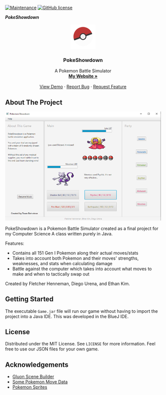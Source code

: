 [![Maintenance](https://img.shields.io/maintenance/yes/2017.svg)](https://GitHub.com/Naereen/StrapDown.js/graphs/commit-activity)
[![GitHub license](https://img.shields.io/github/license/Naereen/StrapDown.js.svg)](https://github.com/Naereen/StrapDown.js/blob/master/LICENSE)

***PokeShowdown***
<br />
<p align="center">
  <a href="https://github.com/othneildrew/Best-README-Template">
    <img src="caps/Pokeball.png" alt="Logo" width="80" height="80">
  </a>

  <h3 align="center">PokeShowdown</h3>

  <p align="center">
    A Pokemon Battle Simulator
    <br />
    <a href="https://panjaco.com"><strong>My Website »</strong></a>
    <br />
    <br />
    <a href="">View Demo</a>
    ·
    <a href="https://github.com/iPanja/PokeShowdown/issues">Report Bug</a>
    ·
    <a href="https://github.com/iPanja/PokeShowdown/issues">Request Feature</a>
  </p>
</p>

## About The Project

[![Product Name Screen Shot][product-screenshot]](https://youtu.be/icvxo4iglU0)

PokeShowdown is a Pokemon Battle Simulator created as a final project for my Computer Science A class written purely in Java.

Features:
* Contains all 151 Gen I Pokemon along their actual moves/stats
* Takes into account both Pokemon and their moves' strengths, weaknesses, and stats when calculating damage
* Battle against the computer which takes into account what moves to make and when to tactically swap out

Created by Fletcher Henneman, Diego Urena, and Ethan Kim.

## Getting Started

The executable ```Game.jar``` file will run our game without having to import the project into a Java IDE.
This was developed in the BlueJ IDE.

## License

Distributed under the MIT License. See `LICENSE` for more information. Feel free to use our JSON files for your own game.

## Acknowledgements
* [Gluon Scene Builder](https://gluonhq.com/products/scene-builder/)
* [Some Pokemon Move Data](https://github.com/shri/)
* [Pokemon Sprites](https://pokemondb.net/pokedex/national)


<!-- MARKDOWN LINKS & IMAGES -->
[product-screenshot]: caps/Snapshot.png
